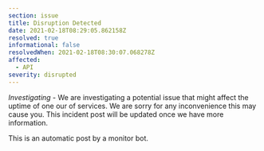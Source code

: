 ```yaml
---
section: issue
title: Disruption Detected
date: 2021-02-18T08:29:05.862158Z
resolved: true
informational: false
resolvedWhen: 2021-02-18T08:30:07.068278Z
affected:
  - API
severity: disrupted
---
```

*Investigating* - We are investigating a potential issue that might affect the uptime of one our of services. We are sorry for any inconvenience this may cause you. This incident post will be updated once we have more information.

This is an automatic post by a monitor bot.
        
